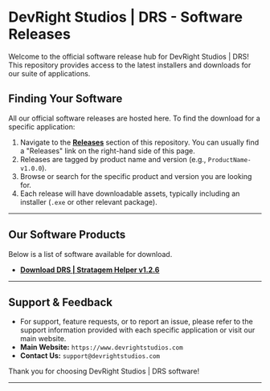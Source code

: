 # DevRight Studios | DRS - Software Releases

Welcome to the official software release hub for DevRight Studios | DRS! This repository provides access to the latest installers and downloads for our suite of applications.

## Finding Your Software

All our official software releases are hosted here. To find the download for a specific application:

1.  Navigate to the **[Releases](https://github.com/DevRightStudios/DRS-Releases/releases)** section of this repository. You can usually find a "Releases" link on the right-hand side of this page.
2.  Releases are tagged by product name and version (e.g., `ProductName-v1.0.0`).
3.  Browse or search for the specific product and version you are looking for.
4.  Each release will have downloadable assets, typically including an installer (`.exe` or other relevant package).

---

## Our Software Products

Below is a list of software available for download.

* **[Download DRS | Stratagem Helper v1.2.6](https://github.com/DevRightStudios/DRS-Releases/releases/tag/DRS-Stratagem_Helper_v1.2.6)**
 
---

## Support & Feedback

* For support, feature requests, or to report an issue, please refer to the support information provided with each specific application or visit our main website.
* **Main Website:** `https://www.devrightstudios.com`
* **Contact Us:** `support@devrightstudios.com`

Thank you for choosing DevRight Studios | DRS software!

---
